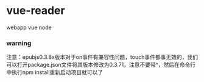 # vue-reader
webapp vue node 

### warning
注意：epubjs0.3.8x版本对于on事件有兼容性问题，touch事件都事无效的，我们可以打开package.json文件将其版本修改为0.3.71，注意不要带^，然后在命令行中执行npm install重新启动项目就可以了
